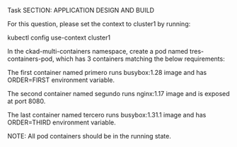 Task
SECTION: APPLICATION DESIGN AND BUILD


For this question, please set the context to cluster1 by running:


kubectl config use-context cluster1



In the ckad-multi-containers namespace, create a pod named tres-containers-pod, which has 3 containers matching the below requirements:


The first container named primero runs busybox:1.28 image and has ORDER=FIRST environment variable.

The second container named segundo runs nginx:1.17 image and is exposed at port 8080.

The last container named tercero runs busybox:1.31.1 image and has ORDER=THIRD environment variable.


NOTE: All pod containers should be in the running state.